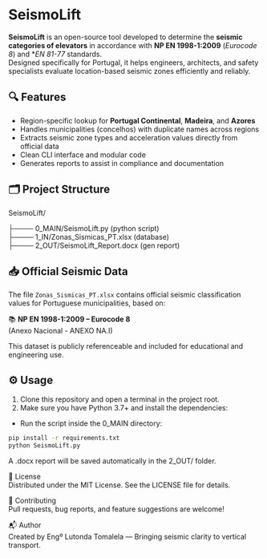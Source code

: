 # SeismoLift

**SeismoLift** is an open-source tool developed to determine the **seismic categories of elevators** in accordance with **NP EN 1998-1:2009** (*Eurocode 8*) and **EN 81-77* standards.  
Designed specifically for Portugal, it helps engineers, architects, and safety specialists evaluate location-based seismic zones efficiently and reliably.

## 🔍 Features

- Region-specific lookup for **Portugal Continental**, **Madeira**, and **Azores**
- Handles municipalities (concelhos) with duplicate names across regions
- Extracts seismic zone types and acceleration values directly from official data
- Clean CLI interface and modular code
- Generates reports to assist in compliance and documentation

## 🗂 Project Structure
SeismoLift/ 
        
├──── 0_MAIN/SeismoLift.py  (python script)  
├──── 1_IN/Zonas_Sismicas_PT.xlsx  (database)   
├──── 2_OUT/SeismoLift_Report.docx  (gen report)    


## 📥 Official Seismic Data

The file `Zonas_Sismicas_PT.xlsx` contains official seismic classification values for Portuguese municipalities, based on:

📚 **NP EN 1998-1:2009 – Eurocode 8**  
(Anexo Nacional - ANEXO NA.I)

This dataset is publicly referenceable and included for educational and engineering use.


## ⚙️ Usage

1. Clone this repository and open a terminal in the project root.
2. Make sure you have Python 3.7+ and install the dependencies:

- Run the script inside the 0_MAIN directory:
```bash
pip install -r requirements.txt
python SeismoLift.py
```

A .docx report will be saved automatically in the 2_OUT/ folder.

📄 License                          
Distributed under the MIT License. See the LICENSE file for details.

🤝 Contributing                        
Pull requests, bug reports, and feature suggestions are welcome!

📬 Author                   
Created by Engº Lutonda Tomalela —
Bringing seismic clarity to vertical transport.
